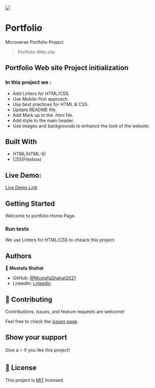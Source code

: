 ![](https://img.shields.io/badge/Microverse-blueviolet)
# Portfolio
Microverse Portfolio Project 
> Portfolio Web site.
## Portfolio Web site Project initialization
### In this project we :
- Add Linters for HTML/CSS.
- Use Mobile-first approach.
- Use best practices for HTML & CSS.
- Update README file.
- Add Mark up to the .html file.
- Add style to the main header.
- Use images and backgrounds to enhance the look of the website.

## Built With

- HTML(HTML-5)
- CSS(Flexbox)

## Live Demo:

[Live Demo Link](https://livedemo.com)

## Getting Started

Welcome to portfolio Home Page.

### Run tests

We use Linters for HTML/CSS to cheack this project.

## Authors

👤 **Mostafa Shahat**

- GitHub: [@MostafaShahat2021](https://github.com/MostafaShahat2021)
- LinkedIn: [LinkedIn](https://www.linkedin.com/in/mostafa-shahat-a75810208/)

## 🤝 Contributing

Contributions, issues, and feature requests are welcome!

Feel free to check the [issues page](../../issues/).

## Show your support

Give a ⭐️ if you like this project!

## 📝 License

This project is [MIT](./LICENSE) licensed.
